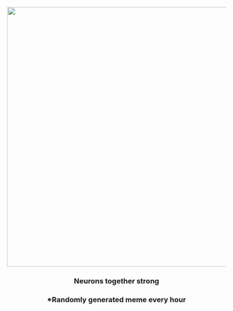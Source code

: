 <p align="center">
        <img src="https://i.redd.it/u93u9jui0qs91.png" width="600" height="600">
        </p>
        <h3 align="center">Neurons together strong</h3>
        <h3 align="center">*Randomly generated meme every hour</h3>
    